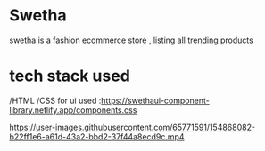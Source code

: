 
# Swetha 
swetha is a fashion ecommerce store , listing all trending products 

# tech stack used
/HTML
/CSS
for ui used :https://swethaui-component-library.netlify.app/components.css



https://user-images.githubusercontent.com/65771591/154868082-b22ff1e6-a61d-43a2-bbd2-37f44a8ecd9c.mp4

